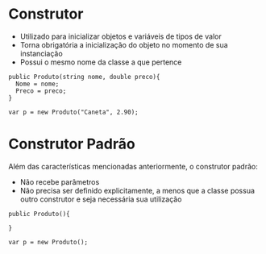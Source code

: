 # Construtor #

* Utilizado para inicializar objetos e variáveis de tipos de valor
* Torna obrigatória a inicialização do objeto no momento de sua instanciação
* Possui o mesmo nome da classe a que pertence

``` 
public Produto(string nome, double preco){
  Nome = nome;
  Preco = preco;
}

var p = new Produto("Caneta", 2.90);
```


# Construtor Padrão #

Além das características mencionadas anteriormente, o construtor padrão:

* Não recebe parâmetros
* Não precisa ser definido explicitamente, a menos que a classe possua outro construtor e seja necessária sua utilização

``` 
public Produto(){

}

var p = new Produto();
```

